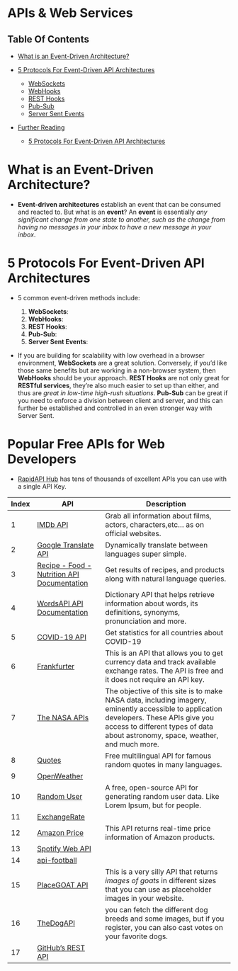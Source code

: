 # APIs & Web Services

## Table Of Contents
- [What is an Event-Driven Architecture?](#What-is-an-Event-Driven-Architecture?)

- [5 Protocols For Event-Driven API Architectures](#5-Protocols-For-Event-Driven-API-Architectures)
    - [WebSockets](https://github.com/nyangweso-rodgers/Computer_Science_Concepts/tree/master/System_Design_Principles/APIs_and_Web_Services/Websockets)
    - [WebHooks](https://github.com/nyangweso-rodgers/Computer_Science_Concepts/tree/master/System_Design_Principles/APIs_and_Web_Services/WebHooks)
    - [REST Hooks]()
    - [Pub-Sub]()
    - [Server Sent Events]()
    
- [Further Reading]()
    - [5 Protocols For Event-Driven API Architectures](https://nordicapis.com/5-protocols-for-event-driven-api-architectures/)

# What is an Event-Driven Architecture?
* __Event-driven architectures__ establish an event that can be consumed and reacted to. But what is an __event__? An __event__ is essentially _any significant change from one state to another, such as the change from having no messages in your inbox to have a new message in your inbox_.
# 5 Protocols For Event-Driven API Architectures
* 5 common event-driven methods include:
    1. __WebSockets__:
    2. __WebHooks__:
    3. __REST Hooks__:
    4. __Pub-Sub__:
    5. __Server Sent Events__:

* If you are building for scalability with low overhead in a browser environment, __WebSockets__ are a great solution. Conversely, if you’d like those same benefits but are working in a non-browser system, then __WebHooks__ should be your approach. __REST Hooks__ are not only great for __RESTful services__, they’re also much easier to set up than either, and thus are _great in low-time high-rush situations_. __Pub-Sub__ can be great if you need to enforce a division between client and server, and this can further be established and controlled in an even stronger way with Server Sent.
# Popular Free APIs for Web Developers
* [RapidAPI Hub](https://rapidapi.com/hub?utm_source=twitter.com%2FRapid_API&utm_medium=DevRel&utm_campaign=DevRel) has tens of thousands of excellent APIs you can use with a single API Key.

Index | API | Description
| ----------- | -------------- | ----------------- |
1 | [IMDb API](https://rapidapi.com/apidojo/api/imdb8/) | Grab all information about films, actors, characters,etc… as on official websites.
2 | [Google Translate API](https://rapidapi.com/googlecloud/api/google-translate1/) | Dynamically translate between languages super simple.
3 | [Recipe - Food - Nutrition API Documentation](https://rapidapi.com/spoonacular/api/recipe-food-nutrition/) | Get results of recipes, and products along with natural language queries.
4 | [WordsAPI API Documentation](https://rapidapi.com/dpventures/api/wordsapi/) | Dictionary API that helps retrieve information about words, its definitions, synonyms, pronunciation and more.
5 | [COVID-19 API](https://rapidapi.com/api-sports/api/covid-193/) | Get statistics for all countries about COVID-19
6 | [Frankfurter](https://www.frankfurter.app/) | This is an API that allows you to get currency data and track available exchange rates. The API is free and it does not require an API key.
7 | [The NASA APIs](https://api.nasa.gov/) | The objective of this site is to make NASA data, including imagery, eminently accessible to application developers. These APIs give you access to different types of data about astronomy, space, weather, and much more.
8 | [Quotes](https://rapidapi.com/martin.svoboda/api/quotes15/?utm_source=twitter.com%2FRapid_API&utm_medium=DevRel&utm_campaign=DevRel) | Free multilingual API for famous random quotes in many languages.
9 | [OpenWeather](https://t.co/pi4UPr7iOx) | 
10 | [Random User](https://randomuser.me/) | A free, open-source API for generating random user data. Like Lorem Ipsum, but for people.
11 | [ExchangeRate](https://www.exchangerate-api.com/) | 
12 | [Amazon Price](https://rapidapi.com/ajmorenodelarosa/api/amazon-price1/pricing) | This API returns real-time price information of Amazon products.
13 | [Spotify Web API](https://developer.spotify.com/documentation/web-api/) |
14 | [api-football](https://www.api-football.com/documentation-v3#section/Sample-Scripts/Php) | 
15 | [PlaceGOAT API](https://placegoat.com/) | This is a very silly API that returns _images of goats_ in different sizes that you can use as placeholder images in your website.
16 | [TheDogAPI](https://thedogapi.com/) | you can fetch the different dog breeds and some images, but if you register, you can also cast votes on your favorite dogs.
17 | [GitHub’s REST API](https://docs.github.com/en/rest)